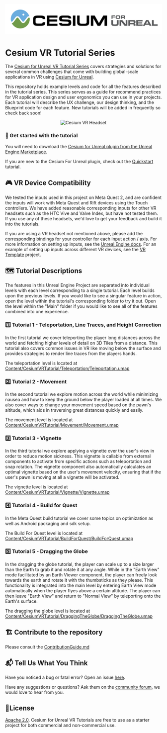 [![Cesium for Unreal Logo](Images/Cesium-for-Unreal-Logo-WhiteBGH.jpg)](https://cesium.com/unreal-marketplace?utm_source=cesium-unreal&utm_medium=github&utm_campaign=unreal)

# Cesium VR Tutorial Series

The [Cesium for Unreal VR Tutorial Series](https://www.unrealengine.com/marketplace/en-US/product/fc21a5013d8d4821b8c7dc88e94ca0ed) covers strategies and solutions for several common challenges that come with building global-scale applications in VR using [Cesium for Unreal](https://www.unrealengine.com/marketplace/en-US/product/87b0d05800a545d49bf858ef3458c4f7). 

This repository holds example levels and code for all the features described in the tutorial series. This series serves as a guide for recommend practices for VR application design and user ergonomics you can use in your projects. Each tutorial will describe the UX challenge, our design thinking, and the Blueprint code for each feature. New tutorials will be added in frequently so check back soon!

<p align="center">
<img src="Images/Cesium-VR-Headset.jpg" alt="Cesium VR Headset"/>
</p>

### :rocket: Get started with the tutorial

You will need to download the [Cesium for Unreal plugin from the Unreal Engine Marketplace](https://cesium.com/unreal-marketplace?utm_source=cesium-unreal&utm_medium=github&utm_campaign=unreal).

If you are new to the Cesium For Unreal plugin, check out the [Quickstart](https://cesium.com/learn/unreal/unreal-quickstart/) tutorial.

## :video_game: VR Device Compatibility

We tested the inputs used in this project on Meta Quest 2, and are confident the inputs will work with Meta Quest and Rift devices using the Touch controllers. We have added reasonable corresponding inputs for other VR headsets such as the HTC Vive and Valve Index, but have not tested them. If you use any of these headsets, we'd love to get your feedback and build it into the tutorials.

If you are using a VR headset not mentioned above, please add the corresponding bindings for your controller for each input action / axis. For more information on setting up inputs, see the [Unreal Engine docs](https://www.unrealengine.com/en-US/blog/input-action-and-axis-mappings-in-ue4). For an example of setting up inputs across different VR devices, see the [VR Template](https://docs.unrealengine.com/4.27/en-US/Resources/Templates/VRTemplate/) project.

## :world_map: Tutorial Descriptions

The features in this Unreal Engine Project are separated into individual levels with each level corresponding to a single tutorial. Each level builds upon the previous levels. If you would like to see a singular feature in action, open the level within the tutorial's corresponding folder to try it out. Open the level within the "Main" folder if you would like to see all of the features combined into one experience. 

### :one: Tutorial 1 - Teleportation, Line Traces, and Height Correction

In the first tutorial we cover teleporting the player long distances across the world and fetching higher levels of detail on 3D Tiles from a distance. This tutorial also covers common issues in VR like moving below the surface and provides strategies to render line traces from the players hands. 

The teleportation level is located at [Content/CesiumVRTutorial/Teleportation/Teleportation.umap](Content/CesiumVRTutorial/Teleportation/Teleportation.umap)

### :two: Tutorial 2 - Movement

In the second tutorial we explore motion across the world while minimizing nausea and how to keep the ground below the player loaded at all times. We also cover ways to change your movement speed based on the pawn's altitude, which aids in traversing great distances quickly and easily.

The movement level is located at [Content/CesiumVRTutorial/Movement/Movement.umap](Content/CesiumVRTutorial/Movement/Movement.umap)

### :three: Tutorial 3 - Vignette

In the third tutorial we explore applying a vignette over the user's view in order to reduce motion sickness. This vignette is callable from external components to activate from specific actions such as teleportation and snap rotation. The vignette component also automatically calculates an optimal vignette based on the user's movement velocity, ensuring that if the user's pawn is moving at all a vignette will be activated.

The vignette level is located at [Content/CesiumVRTutorial/Vignette/Vignette.umap](Content/CesiumVRTutorial/Vignette/Vignette.umap)

### :four: Tutorial 4 - Build for Quest

In the Meta Quest build tutorial we cover some topics on optimization as well as Android packaging and sdk setup.

The Build For Quest level is located at [Content/CesiumVRTutorial/BuildForQuest/BuildForQuest.umap](Content/CesiumVRTutorial/BuildForQuest/BuildForQuest.umap)

### :five: Tutorial 5 - Dragging the Globe

In the dragging the globe tutorial, the player can scale up to a size larger than the Earth to grab it and rotate it at any angle. While in the "Earth View" mode facilitated by an Earth Viewer component, the player can freely look towards the earth and rotate it with the thumbsticks as they please. This functionality is integrated into the main level by entering Earth View mode automatically when the player flyes above a certain altitude. The player can then leave "Earth View" and return to "Normal View" by teleporting onto the Earth's surface.

The dragging the globe level is located at [Content/CesiumVRTutorial/DraggingTheGlobe/DraggingTheGlobe.umap](Content/CesiumVRTutorial/DraggingTheGlobe/DraggingTheGlobe.umap)

## :building_construction: Contribute to the repository

Please consult the [ContributionGuide.md](ContributionGuide.md)

## :mailbox_with_mail: Tell Us What You Think

Have you noticed a bug or fatal error? Open an issue [here](https://github.com/CesiumGS/cesium-unreal-vr-tutorial/issues).

Have any suggestions or questions? Ask them on the [community forum](https://community.cesium.com), we would love to hear from you.

## :green_book:License

[Apache 2.0](http://www.apache.org/licenses/LICENSE-2.0.html). Cesium for Unreal VR Tutorials are free to use as a starter project for both commercial and non-commercial use.
